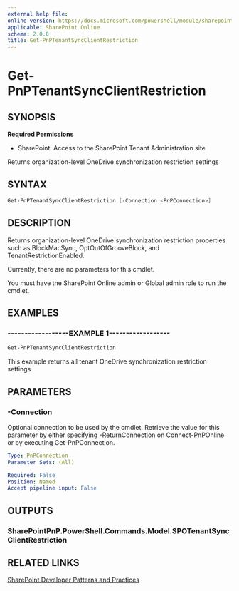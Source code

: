 ```yaml
---
external help file:
online version: https://docs.microsoft.com/powershell/module/sharepoint-pnp/get-pnptenantsyncclientrestriction
applicable: SharePoint Online
schema: 2.0.0
title: Get-PnPTenantSyncClientRestriction
---
```


# Get-PnPTenantSyncClientRestriction

## SYNOPSIS

**Required Permissions**

* SharePoint: Access to the SharePoint Tenant Administration site

Returns organization-level OneDrive synchronization restriction settings

## SYNTAX 

```powershell
Get-PnPTenantSyncClientRestriction [-Connection <PnPConnection>]
```

## DESCRIPTION
Returns organization-level OneDrive synchronization restriction properties such as BlockMacSync,
OptOutOfGrooveBlock, and TenantRestrictionEnabled.

Currently, there are no parameters for this cmdlet.

You must have the SharePoint Online admin or Global admin role to run the cmdlet.

## EXAMPLES

### ------------------EXAMPLE 1------------------
```powershell
Get-PnPTenantSyncClientRestriction
```

This example returns all tenant OneDrive synchronization restriction settings

## PARAMETERS

### -Connection
Optional connection to be used by the cmdlet. Retrieve the value for this parameter by either specifying -ReturnConnection on Connect-PnPOnline or by executing Get-PnPConnection.

```yaml
Type: PnPConnection
Parameter Sets: (All)

Required: False
Position: Named
Accept pipeline input: False
```

## OUTPUTS

### SharePointPnP.PowerShell.Commands.Model.SPOTenantSyncClientRestriction

## RELATED LINKS

[SharePoint Developer Patterns and Practices](https://aka.ms/sppnp)